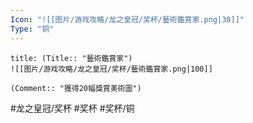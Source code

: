 ```yaml
---
Icon: "![[图片/游戏攻略/龙之皇冠/奖杯/藝術鑑賞家.png|30]]"
Type: "铜"
---
```

```ad-common-bronze-trophy
title: (Title:: "藝術鑑賞家")
![[图片/游戏攻略/龙之皇冠/奖杯/藝術鑑賞家.png|100]]

(Comment:: "獲得20幅獎賞美術圖")
```

#龙之皇冠/奖杯 #奖杯 #奖杯/铜
